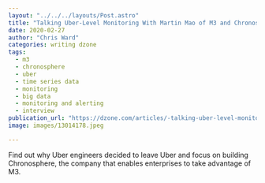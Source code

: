 ```yaml
---
layout: "../../../layouts/Post.astro"
title: "Talking Uber-Level Monitoring With Martin Mao of M3 and Chronosphere"
date: 2020-02-27
author: "Chris Ward"
categories: writing dzone
tags: 
  - m3
  - chronosphere
  - uber
  - time series data
  - monitoring
  - big data
  - monitoring and alerting
  - interview
publication_url: "https://dzone.com/articles/-talking-uber-level-monitoring-with-martin-mao-of"
image: images/13014178.jpeg

---
```

Find out why Uber engineers decided to leave Uber and focus on building Chronosphere, the company that enables enterprises to take advantage of M3.

